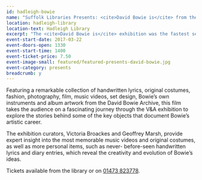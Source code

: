 ```yaml
---
id: hadleigh-bowie
name: "Suffolk Libraries Presents: <cite>David Bowie is</cite> from the Victoria & Albert Museum"
location: hadleigh-library
location-text: Hadleigh Library
excerpt: "The <cite>David Bowie is</cite> exhibition was the fastest selling in the Victoria & Albert Museum's history, featuring a remarkable collection of handwritten lyrics, original costumes, fashion, photography, film, music videos, set designs, Bowie's own instruments and album artwork from the David Bowie archive."
event-start-date: 2017-03-22
event-doors-open: 1330
event-start-time: 1400
event-ticket-price: 7.50
event-image-small: featured/featured-presents-david-bowie.jpg
event-category: presents
breadcrumb: y
---
```


Featuring a remarkable collection of handwritten lyrics, original costumes, fashion, photography, film, music videos, set design, Bowie’s own instruments and album artwork from the David Bowie Archive, this film takes the audience on a fascinating journey through the V&A exhibition to explore the stories behind some of the key objects that document Bowie’s artistic career.

The exhibition curators, Victoria Broackes and Geoffrey Marsh, provide expert insight into the most memorable music videos and original costumes, as well as more personal items, such as never- before-seen handwritten lyrics and diary entries, which reveal the creativity and evolution of Bowie’s ideas.

Tickets available from the library or on [01473 823778](tel:01473823778).

